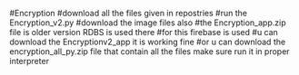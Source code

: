 #Encryption
#download all the files given in repostries
#run the Encryption_v2.py
#download the image files also
#the Encryption_app.zip file is older version RDBS is used there
#for this firebase is used
#u can download the Encryptionv2_app it is working fine
#or u  can download the encryption_all_py.zip file that contain all the files make sure run it in proper interpreter
